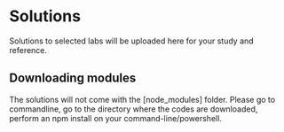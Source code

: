 # Solutions
Solutions to selected labs will be uploaded here for your study and reference.

## Downloading modules
The solutions will not come with the [node_modules] folder. Please go to commandline, go to the directory where the codes are downloaded, perform an npm install on your command-line/powershell.

